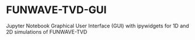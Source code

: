# FUNWAVE-TVD-GUI
Jupyter Notebook Graphical User Interface (GUI) with ipywidgets for 1D and 2D simulations of FUNWAVE-TVD
